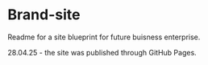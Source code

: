 ﻿# Brand-site

Readme for a site blueprint for future buisness enterprise.

28.04.25 - the site was published through GitHub Pages.
